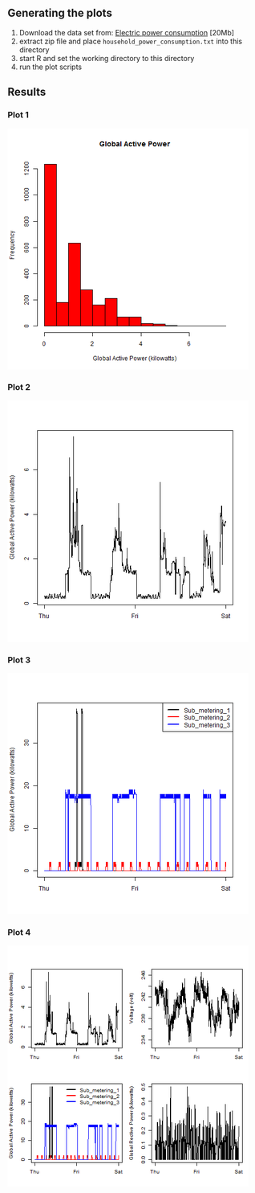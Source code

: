 ## Generating the plots

1. Download the data set from:  <a href="https://d396qusza40orc.cloudfront.net/exdata%2Fdata%2Fhousehold_power_consumption.zip">Electric power consumption</a> [20Mb]
2. extract zip file and place `household_power_consumption.txt` into this directory
3. start R and set the working directory to this directory
4. run the plot scripts


## Results



### Plot 1


![plot1](plot1.png) 


### Plot 2

![plot2](plot2.png)

### Plot 3

![plot3](plot3.png)

### Plot 4

![plot4](plot4.png)
